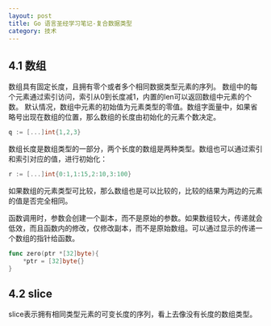 ```yaml
---
layout: post
title: Go 语言圣经学习笔记-复合数据类型
category: 技术
---
```

## 4.1 数组

数组具有固定长度，且拥有零个或者多个相同数据类型元素的序列。
数组中的每个元素通过索引访问，索引从0到长度减1，内置的len可以返回数组中元素的个数。
默认情况，数组中元素的初始值为元素类型的零值。数组字面量中，如果省略号出现在数组的位置，那么数组的长度由初始化的元素个数决定。

```go
q := [...]int{1,2,3}
```

数组长度是数组类型的一部分，两个长度的数组是两种类型。数组也可以通过索引和索引对应的值，进行初始化：

```go
r := [...]int{0:1,1:15,2:10,3:100}
```

如果数组的元素类型可比较，那么数组也是可以比较的，比较的结果为两边的元素的值是否完全相同。

函数调用时，参数会创建一个副本，而不是原始的参数。如果数组较大，传递就会低效，而且函数内的修改，仅修改副本，而不是原始数组。可以通过显示的传递一个数组的指针给函数。

```go
func zero(ptr *[32]byte){
    *ptr = [32]byte{}
}
```

## 4.2 slice

slice表示拥有相同类型元素的可变长度的序列，看上去像没有长度的数组类型。
